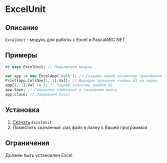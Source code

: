 # ExcelUnit

## Описание

`ExcelUnit` - модуль для работы с Excel в PascalABC.NET

## Примеры

```pas
## uses ExcelUnit; // Подключаем модуль

var app := new ExcelApp('path'); // Создаём новый экземпляр приложения с нужной книгой
Print(app.CellOne[1, 1].Val); // Выводим значение ячейки А1 на экран
app[1, 2].Val := 4; // Задаём значение ячейки В1
app.Save; // Сохраняем изменения и закрываем книгу
app.Close; // Закрываем Excel
```

## Установка

1. [Скачать](https://github.com/samuraiGH/ExcelUnit/releases/download/v1.0/ExcelUnit.pas) `ExcelUnit`
2. Поместить скачанный .pas файл в папку с Вашей программой

## Ограничения

Должен быть установлен Excel
